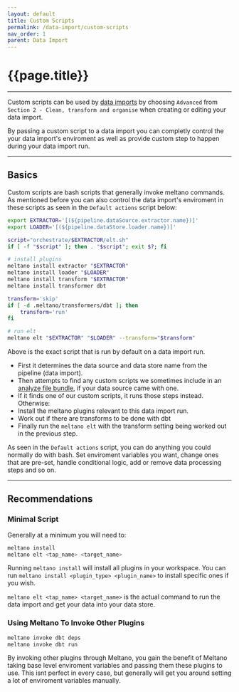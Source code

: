 ```yaml
---
layout: default
title: Custom Scripts
permalink: /data-import/custom-scripts
nav_order: 1
parent: Data Import
---
```


# {{page.title}}

---

Custom scripts can be used by [data imports]({{site.baseurl}}/glossary#data-import) by choosing `Advanced` from `Section 2 - Clean, transform and organise` when creating or editing your data import.

By passing a custom script to a data import you can completly control the your data import's enviroment as well as provide custom step to happen during your data import run.

---

## Basics

Custom scripts are bash scripts that generally invoke meltano commands. As mentioned before you can also control the data import's enviroment in these scripts as seen in the `Default actions` script below:
```bash
export EXTRACTOR='[(${pipeline.dataSource.extractor.name})]'
export LOADER='[(${pipeline.dataStore.loader.name})]'

script="orchestrate/$EXTRACTOR/elt.sh"
if [ -f "$script" ]; then . "$script"; exit $?; fi

# install plugins
meltano install extractor "$EXTRACTOR"
meltano install loader "$LOADER"
meltano install transform "$EXTRACTOR"
meltano install transformer dbt

transform='skip'
if [ -d .meltano/transformers/dbt ]; then
    transform='run'
fi

# run elt
meltano elt "$EXTRACTOR" "$LOADER" --transform="$transform"
```

Above is the exact script that is run by default on a data import run. 

- First it determines the data source and data store name from the pipeline (data import).
- Then attempts to find any custom scripts we sometimes include in an [analyze file bundle](), if your data source came with one.
- If it finds one of our custom scripts, it runs those steps instead. Otherwise:
- Install the meltano plugins relevant to this data import run.
- Work out if there are transforms to be done with dbt
- Finally run the `meltano elt` with the transform setting being worked out in the previous step.

As seen in the `Default actions` script, you can do anything you could normally do with bash. Set enviroment variables you want, change ones that are pre-set, handle conditional logic, add or remove data processing steps and so on.

---

## Recommendations

### Minimal Script

Generally at a minimum you will need to:

```bash
meltano install
meltano elt <tap_name> <target_name>
```

Running `meltano install` will install all plugins in your workspace. You can run `meltano install <plugin_type> <plugin_name>` to install specific ones if you wish.

`meltano elt <tap_name> <target_name>` is the actual command to run the data import and get your data into your data store.

### Using Meltano To Invoke Other Plugins

```bash
meltano invoke dbt deps
meltano invoke dbt run
```

By invoking other plugins through Meltano, you gain the benefit of Meltano taking base level enviroment variables and passing them these plugins to use. This isnt perfect in every case, but generally will get you around setting a lot of enviroment variables manually.
